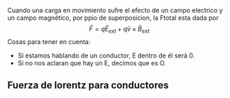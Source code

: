 Cuando una carga en movimiento sufre el efecto de un campo electrico y un campo magnético, por ppio de superposicion, la Ftotal esta dada por
$$\bar{F} = q \bar{E}_{ext}+q \bar{v} \times \bar{B}_{ext}$$Cosas para tener en cuenta: 
- Si estamos hablando de un conductor, E dentro de él será 0. 
- Si no nos aclaran que hay un E, decimos que es O.


## Fuerza de lorentz para conductores